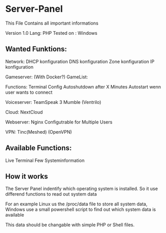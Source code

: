 # Server-Panel
This File Contains all important informations

Version 1.0
Lang: PHP
Tested on : Windows

## Wanted Funktions:
Network:
 DHCP konfiguration
 DNS konfiguration
 Zone konfiguration
 IP konfiguration

Gameserver:
 (With Docker?)
 GameList:
  
 Functions:
  Terminal
  Config
  Autoshutdown after X Minutes
  Autostart wenn user wants to connect

Voiceserver:
 TeamSpeak 3
 Mumble
 (Ventrilo)

Cloud:
 NextCloud

Webserver:
 Nginx
  Configutrable for Multiple Users
  
VPN:
 Tinc(Meshed)
 (OpenVPN)
 
## Available Functions:
Live Terminal
Few Systeminformation



## How it works
The Server Panel indentify which operating system is installed.
So it use differend functions to read out system data

For an example Linux us the /proc/data file to store all 
system data, Windows use a small powershell script to find
out which system data is available

This data should be changable with simple PHP or Shell files.

